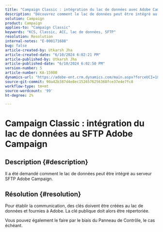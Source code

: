 ```yaml
---
title: "Campaign Classic : intégration du lac de données avec Adobe Campaign SFTP"
description: "Découvrez comment le lac de données peut être intégré au serveur SFTP Adobe Campaign."
solution: Campaign
product: Campaign
applies-to: "Campaign Classic"
keywords: "KCS, Classic, ACC, lac de données, SFTP"
resolution: Resolution
internal-notes: "E-000171688"
bug: false
article-created-by: Utkarsh Jha
article-created-date: "6/10/2024 6:02:21 PM"
article-published-by: Utkarsh Jha
article-published-date: "6/10/2024 6:02:50 PM"
version-number: 5
article-number: KA-15980
dynamics-url: "https://adobe-ent.crm.dynamics.com/main.aspx?forceUCI=1&pagetype=entityrecord&etn=knowledgearticle&id=33d6db92-5327-ef11-840b-6045bd0298d4"
source-git-commit: 90a42b387d4e8ec1526576256368fce37e4e7fc8
workflow-type: tm+mt
source-wordcount: '99'
ht-degree: 2%

---
```


# Campaign Classic : intégration du lac de données au SFTP Adobe Campaign

## Description {#description}


Il a été demandé comment le lac de données peut être intégré au serveur SFTP Adobe Campaign.


## Résolution {#resolution}


Pour établir la communication, des clés doivent être créées au lac de données et fournies à Adobe. La clé publique doit alors être répertoriée.



Vous pouvez également le faire par le biais du Panneau de Contrôle, le cas échéant.


